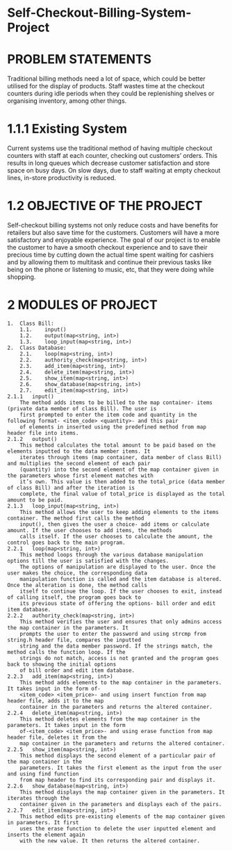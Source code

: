 # Self-Checkout-Billing-System-Project
# PROBLEM STATEMENTS 
Traditional billing methods need a lot of space, which could be better utilised for the display of products. Staff wastes time at the checkout counters during idle periods when they could be replenishing shelves or organising inventory, among other things.

# 1.1.1	Existing System
Current systems use the traditional method of having multiple checkout counters with staff at each counter, checking out customers’ orders. This results in long queues which decrease customer satisfaction and store space on busy days. On slow days, due to staff waiting at empty checkout lines, in-store productivity is reduced.


# 1.2 	OBJECTIVE OF THE PROJECT 
Self-checkout billing systems not only reduce costs and have benefits for retailers but also save time for the customers. Customers will have a more satisfactory and enjoyable experience. The goal of our project is to enable the customer to have a smooth checkout experience and to save their precious time by cutting down the actual time spent waiting for cashiers and by allowing them to multitask and continue their previous tasks like being on the phone or listening to music, etc, that they were doing while shopping.

# 2	MODULES OF PROJECT
	1.	Class Bill:
		1.1.	input()
		1.2.	output(map<string, int>)
		1.3.	loop_input(map<string, int>)
	2.	Class Database:
		2.1.	loop(map<string, int>)
		2.2.	authority_check(map<string, int>)
		2.3.	add_item(map<string, int>)
		2.4.	delete_item(map<string, int>)
		2.5.	show_item(map<string, int>)
		2.6.	show_database(map<string, int>)
		2.7.	edit_item(map<string, int>)
	2.1.1	input()
		The method adds items to be billed to the map container- items (private data member of class Bill). The user is 
		first prompted to enter the item code and quantity in the following format- <item_code> <quantity>- and this pair
		of elements in inserted using the predefined method from map header file into items.
	2.1.2	output()
		This method calculates the total amount to be paid based on the elements inputted to the data member items. It 
		iterates through items (map container, data member of class Bill) and multiplies the second element of each pair 
		(quantity) into the second element of the map container given in the parameters whose first element matches with 
		it’s own. This value is then added to the total_price (data member of class Bill) and after the iteration is 
		complete, the final value of total_price is displayed as the total amount to be paid.
	2.1.3	loop_input(map<string, int>)
		This method allows the user to keep adding elements to the items container. The method first calls the method
		input(), then gives the user a choice- add items or calculate amount. If the user chooses to add items, the methods
		calls itself. If the user chooses to calculate the amount, the control goes back to the main program.
	2.2.1	loop(map<string, int>)
		This method loops through the various database manipulation options till the user is satisfied with the changes.
		The options of manipulation are displayed to the user. Once the user makes the choice, the corresponding data
		manipulation function is called and the item database is altered. Once the alteration is done, the method calls
		itself to continue the loop. If the user chooses to exit, instead of calling itself, the program goes back to
		its previous state of offering the options- bill order and edit item database.
	2.2.2	authority_check(map<string, int>)
		This method verifies the user and ensures that only admins access the map container in the parameters. It
		prompts the user to enter the password and using strcmp from string.h header file, compares the inputted
		string and the data member password. If the strings match, the method calls the function loop. If the
		strings do not match, access is not granted and the program goes back to showing the initial options
		of bill order and edit item database.
	2.2.3	add_item(map<string, int>)
		This method adds elements to the map container in the parameters. It takes input in the form of- 
		<item_code> <item_price>- and using insert function from map header file, adds it to the map
		container in the parameters and returns the altered container.
	2.2.4	delete_item(map<string, int>)
		This method deletes elements from the map container in the parameters. It takes input in the form
		of-<item_code> <item_price>- and using erase function from map header file, deletes it from the
		map container in the parameters and returns the altered container.
	2.2.5	show_item(map<string, int>)
		This method displays the second element of a particular pair of the map container in the 
		parameters. It takes the first element as the input from the user and using find function
		from map header to find its corresponding pair and displays it.
	2.2.6	show_database(map<string, int>)
		This method displays the map container given in the parameters. It iterates through the
		container given in the parameters and displays each of the pairs.
	2.2.7	edit_item(map<string, int>)
		This method edits pre-existing elements of the map container given in parameters. It first 
		uses the erase function to delete the user inputted element and inserts the element again
		with the new value. It then returns the altered container.








	

